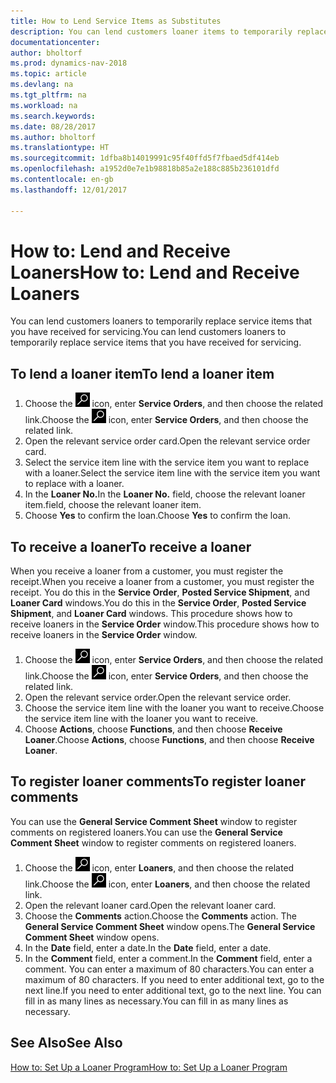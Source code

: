 ```yaml
---
title: How to Lend Service Items as Substitutes
description: You can lend customers loaner items to temporarily replace service items that you have received for servicing.
documentationcenter: 
author: bholtorf
ms.prod: dynamics-nav-2018
ms.topic: article
ms.devlang: na
ms.tgt_pltfrm: na
ms.workload: na
ms.search.keywords: 
ms.date: 08/28/2017
ms.author: bholtorf
ms.translationtype: HT
ms.sourcegitcommit: 1dfba8b14019991c95f40ffd5f7fbaed5df414eb
ms.openlocfilehash: a1952d0e7e1b98818b85a2e188c885b236101dfd
ms.contentlocale: en-gb
ms.lasthandoff: 12/01/2017

---
```

# <a name="how-to-lend-and-receive-loaners"></a><span data-ttu-id="fa687-103">How to: Lend and Receive Loaners</span><span class="sxs-lookup"><span data-stu-id="fa687-103">How to: Lend and Receive Loaners</span></span>
<span data-ttu-id="fa687-104">You can lend customers loaners to temporarily replace service items that you have received for servicing.</span><span class="sxs-lookup"><span data-stu-id="fa687-104">You can lend customers loaners to temporarily replace service items that you have received for servicing.</span></span>  
  
## <a name="to-lend-a-loaner-item"></a><span data-ttu-id="fa687-105">To lend a loaner item</span><span class="sxs-lookup"><span data-stu-id="fa687-105">To lend a loaner item</span></span>    
1. <span data-ttu-id="fa687-106">Choose the ![Search for Page or Report](media/ui-search/search_small.png "Search for Page or Report icon") icon, enter **Service Orders**, and then choose the related link.</span><span class="sxs-lookup"><span data-stu-id="fa687-106">Choose the ![Search for Page or Report](media/ui-search/search_small.png "Search for Page or Report icon") icon, enter **Service Orders**, and then choose the related link.</span></span>  
2. <span data-ttu-id="fa687-107">Open the relevant service order card.</span><span class="sxs-lookup"><span data-stu-id="fa687-107">Open the relevant service order card.</span></span>  
3. <span data-ttu-id="fa687-108">Select the service item line with the service item you want to replace with a loaner.</span><span class="sxs-lookup"><span data-stu-id="fa687-108">Select the service item line with the service item you want to replace with a loaner.</span></span>  
4. <span data-ttu-id="fa687-109">In the **Loaner No.**</span><span class="sxs-lookup"><span data-stu-id="fa687-109">In the **Loaner No.**</span></span> <span data-ttu-id="fa687-110">field, choose the relevant loaner item.</span><span class="sxs-lookup"><span data-stu-id="fa687-110">field, choose the relevant loaner item.</span></span>  
5. <span data-ttu-id="fa687-111">Choose **Yes** to confirm the loan.</span><span class="sxs-lookup"><span data-stu-id="fa687-111">Choose **Yes** to confirm the loan.</span></span>  

## <a name="to-receive-a-loaner"></a><span data-ttu-id="fa687-112">To receive a loaner</span><span class="sxs-lookup"><span data-stu-id="fa687-112">To receive a loaner</span></span>  
<span data-ttu-id="fa687-113">When you receive a loaner from a customer, you must register the receipt.</span><span class="sxs-lookup"><span data-stu-id="fa687-113">When you receive a loaner from a customer, you must register the receipt.</span></span> <span data-ttu-id="fa687-114">You do this in the **Service Order**, **Posted Service Shipment**, and **Loaner Card** windows.</span><span class="sxs-lookup"><span data-stu-id="fa687-114">You do this in the **Service Order**, **Posted Service Shipment**, and **Loaner Card** windows.</span></span> <span data-ttu-id="fa687-115">This procedure shows how to receive loaners in the **Service Order** window.</span><span class="sxs-lookup"><span data-stu-id="fa687-115">This procedure shows how to receive loaners in the **Service Order** window.</span></span>  
  
1. <span data-ttu-id="fa687-116">Choose the ![Search for Page or Report](media/ui-search/search_small.png "Search for Page or Report icon") icon, enter **Service Orders**, and then choose the related link.</span><span class="sxs-lookup"><span data-stu-id="fa687-116">Choose the ![Search for Page or Report](media/ui-search/search_small.png "Search for Page or Report icon") icon, enter **Service Orders**, and then choose the related link.</span></span>  
2. <span data-ttu-id="fa687-117">Open the relevant service order.</span><span class="sxs-lookup"><span data-stu-id="fa687-117">Open the relevant service order.</span></span>  
3. <span data-ttu-id="fa687-118">Choose the service item line with the loaner you want to receive.</span><span class="sxs-lookup"><span data-stu-id="fa687-118">Choose the service item line with the loaner you want to receive.</span></span>  
4. <span data-ttu-id="fa687-119">Choose **Actions**, choose **Functions**, and then choose **Receive Loaner**.</span><span class="sxs-lookup"><span data-stu-id="fa687-119">Choose **Actions**, choose **Functions**, and then choose **Receive Loaner**.</span></span>  

## <a name="to-register-loaner-comments"></a><span data-ttu-id="fa687-120">To register loaner comments</span><span class="sxs-lookup"><span data-stu-id="fa687-120">To register loaner comments</span></span>  
<span data-ttu-id="fa687-121">You can use the **General Service Comment Sheet** window to register comments on registered loaners.</span><span class="sxs-lookup"><span data-stu-id="fa687-121">You can use the **General Service Comment Sheet** window to register comments on registered loaners.</span></span>  
  
1. <span data-ttu-id="fa687-122">Choose the ![Search for Page or Report](media/ui-search/search_small.png "Search for Page or Report icon") icon, enter **Loaners**, and then choose the related link.</span><span class="sxs-lookup"><span data-stu-id="fa687-122">Choose the ![Search for Page or Report](media/ui-search/search_small.png "Search for Page or Report icon") icon, enter **Loaners**, and then choose the related link.</span></span>  
2. <span data-ttu-id="fa687-123">Open the relevant loaner card.</span><span class="sxs-lookup"><span data-stu-id="fa687-123">Open the relevant loaner card.</span></span>  
3. <span data-ttu-id="fa687-124">Choose the **Comments** action.</span><span class="sxs-lookup"><span data-stu-id="fa687-124">Choose the **Comments** action.</span></span> <span data-ttu-id="fa687-125">The **General Service Comment Sheet** window opens.</span><span class="sxs-lookup"><span data-stu-id="fa687-125">The **General Service Comment Sheet** window opens.</span></span>  
4. <span data-ttu-id="fa687-126">In the **Date** field, enter a date.</span><span class="sxs-lookup"><span data-stu-id="fa687-126">In the **Date** field, enter a date.</span></span>  
5. <span data-ttu-id="fa687-127">In the **Comment** field, enter a comment.</span><span class="sxs-lookup"><span data-stu-id="fa687-127">In the **Comment** field, enter a comment.</span></span> <span data-ttu-id="fa687-128">You can enter a maximum of 80 characters.</span><span class="sxs-lookup"><span data-stu-id="fa687-128">You can enter a maximum of 80 characters.</span></span> <span data-ttu-id="fa687-129">If you need to enter additional text, go to the next line.</span><span class="sxs-lookup"><span data-stu-id="fa687-129">If you need to enter additional text, go to the next line.</span></span> <span data-ttu-id="fa687-130">You can fill in as many lines as necessary.</span><span class="sxs-lookup"><span data-stu-id="fa687-130">You can fill in as many lines as necessary.</span></span>  
  
## <a name="see-also"></a><span data-ttu-id="fa687-131">See Also</span><span class="sxs-lookup"><span data-stu-id="fa687-131">See Also</span></span>  
[<span data-ttu-id="fa687-132">How to: Set Up a Loaner Program</span><span class="sxs-lookup"><span data-stu-id="fa687-132">How to: Set Up a Loaner Program</span></span>](service-how-setup-loaner-program.md)   

